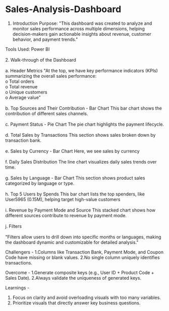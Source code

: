 # Sales-Analysis-Dashboard

1. Introduction
Purpose: "This dashboard was created to analyze and monitor sales performance across multiple dimensions, helping decision-makers gain actionable insights about revenue, customer behavior, and payment trends."

Tools Used: Power BI
<br>
<br>
2. Walk-through of the Dashboard
<br>
<br>
a. Header Metrics
"At the top, we have key performance indicators (KPIs) summarizing the overall sales performance:
<br>
o Total orders
<br>
o Total revenue
<br>
o Unique customers
<br>
o Average value"
<br>
<br>
b. Top Sources and Their Contribution - Bar Chart
This bar chart shows the contribution of different sales channels.
<br>
<br>
c. Payment Status - Pie Chart
The pie chart highlights the payment lifecycle.
<br>
<br>
d. Total Sales by Transactions 
This section shows sales broken down by transaction bank.
<br>
<br>
e. Sales by Currency - Bar Chart
Here, we see sales by currency
<br>
<br>
f. Daily Sales Distribution
The line chart visualizes daily sales trends over time.
<br>
<br>
g. Sales by Language - Bar Chart
This section shows product sales categorized by language or type.
<br>
<br>
h. Top 5 Users by Spends
This bar chart lists the top spenders, like User5965 (0.15M), helping target high-value customers
<br>
<br>
i. Revenue by Payment Mode and Source
This stacked chart shows how different sources contribute to revenue by payment mode.
<br>
<br>
j. Filters
<br>
<br>
"Filters allow users to drill down into specific months or languages, making the dashboard dynamic and customizable for detailed analysis."

Challengers - 
1.Columns like Transaction Bank, Payment Mode, and Coupon Code have missing or blank values.
2.No single column uniquely identifies transactions.


Overcome - 
1.Generate composite keys (e.g., User ID + Product Code + Sales Date).
2.Always validate the uniqueness of generated keys.


Learnings - 
1. Focus on clarity and avoid overloading visuals with too many variables.
2. Prioritize visuals that directly answer key business questions.

